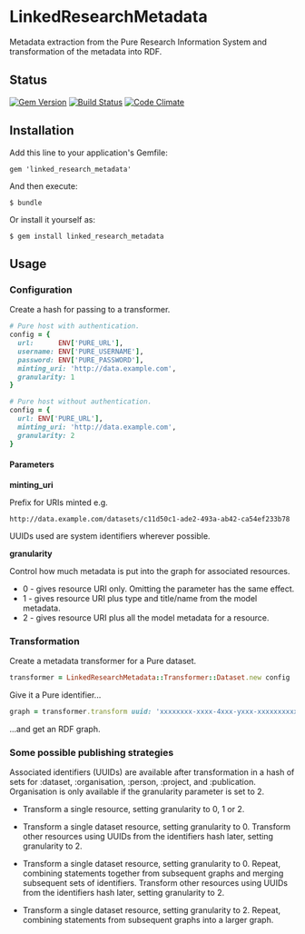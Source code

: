 # LinkedResearchMetadata

Metadata extraction from the Pure Research Information System and transformation of the metadata into RDF.

## Status

[![Gem Version](https://badge.fury.io/rb/linked_research_metadata.svg)](https://badge.fury.io/rb/linked_research_metadata)
[![Build Status](https://semaphoreci.com/api/v1/aalbinclark/linked_research_metadata/branches/master/badge.svg)](https://semaphoreci.com/aalbinclark/linked_research_metadata)
[![Code Climate](https://codeclimate.com/github/lulibrary/linked_research_metadata/badges/gpa.svg)](https://codeclimate.com/github/lulibrary/linked_research_metadata)

## Installation

Add this line to your application's Gemfile:

    gem 'linked_research_metadata'

And then execute:

    $ bundle

Or install it yourself as:

    $ gem install linked_research_metadata

## Usage

### Configuration

Create a hash for passing to a transformer.

```ruby
# Pure host with authentication.
config = {
  url:      ENV['PURE_URL'],
  username: ENV['PURE_USERNAME'],
  password: ENV['PURE_PASSWORD'],
  minting_uri: 'http://data.example.com',
  granularity: 1
}
```

```ruby
# Pure host without authentication.
config = {
  url: ENV['PURE_URL'],
  minting_uri: 'http://data.example.com',
  granularity: 2
}
```

#### Parameters

**minting_uri**

Prefix for URIs minted e.g.

```
http://data.example.com/datasets/c11d50c1-ade2-493a-ab42-ca54ef233b78
```

UUIDs used are system identifiers wherever possible.


**granularity**

Control how much metadata is put into the graph for associated resources.

+ 0 - gives resource URI only. Omitting the parameter has the same effect.
+ 1 - gives resource URI plus type and title/name from the model metadata.
+ 2 - gives resource URI plus all the model metadata for a resource.

### Transformation

Create a metadata transformer for a Pure dataset.

```ruby
transformer = LinkedResearchMetadata::Transformer::Dataset.new config
```

Give it a Pure identifier...

```ruby
graph = transformer.transform uuid: 'xxxxxxxx-xxxx-4xxx-yxxx-xxxxxxxxxxxx'
```

...and get an RDF graph.

### Some possible publishing strategies

Associated identifiers (UUIDs) are available after transformation in a hash of
sets for :dataset, :organisation, :person, :project, and :publication.
Organisation is only available if the granularity parameter is set to 2.

+ Transform a single resource, setting granularity to 0, 1 or 2.

+ Transform a single dataset resource, setting granularity to 0. Transform
other resources using UUIDs from the identifiers hash later, setting
granularity to 2.

+ Transform a single dataset resource, setting granularity to 0. Repeat,
combining statements together from subsequent graphs and merging subsequent sets
of identifiers. Transform other resources using UUIDs from the identifiers hash
later, setting granularity to 2.

+ Transform a single dataset resource, setting granularity to 2.
Repeat, combining statements from subsequent graphs into a larger graph.